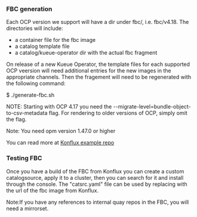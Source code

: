 ### FBC generation

Each OCP version we support will have a dir under fbc/, i.e. fbc/v4.18.  The directories will include:
- a container file for the fbc image
- a catalog template file
- a catalog/kueue-operator dir with the actual fbc fragment

On release of a new Kueue Operator, the template files for each supported OCP veersion will need additional entries for the new images in the appropriate channels.  Then the fragement will need to be regenerated with the following command:

$ ./generate-fbc.sh

NOTE: Starting with OCP 4.17 you need the --migrate-level=bundle-object-to-csv-metadata flag. For rendering to older versions of OCP, simply omit the flag.

Note: You need opm version 1.47.0 or higher

You can read more at [Konflux example repo](https://github.com/konflux-ci/olm-operator-konflux-sample/blob/main/docs/konflux-onboarding.md#building-a-file-based-catalog)

### Testing FBC

Once you have a build of the FBC from Konflux you can create a custom catalogsource, apply it to a cluster, then you can search for it and install through the console.  The "catsrc.yaml" file can be used by replacing <imageurl> with the url of the fbc image from Konflux.

Note:If you have any references to internal quay repos in the FBC, you will need a mirrorset.  